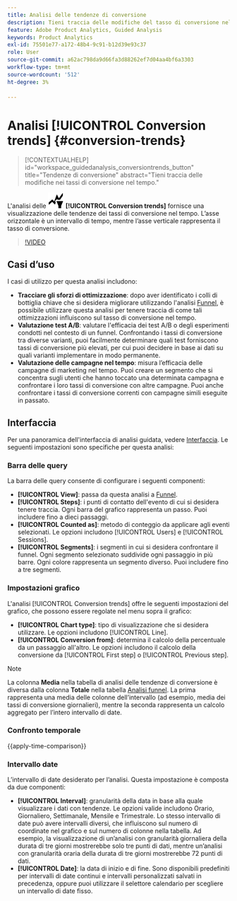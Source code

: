 ```yaml
---
title: Analisi delle tendenze di conversione
description: Tieni traccia delle modifiche del tasso di conversione nel tempo.
feature: Adobe Product Analytics, Guided Analysis
keywords: Product Analytics
exl-id: 75501e77-a172-48b4-9c91-b12d39e93c37
role: User
source-git-commit: a62ac798da9d66fa3d88262ef7d04aa4bf6a3303
workflow-type: tm+mt
source-wordcount: '512'
ht-degree: 3%

---
```


# Analisi [!UICONTROL Conversion trends] {#conversion-trends}

<!-- markdownlint-disable MD034 -->

>[!CONTEXTUALHELP]
>id="workspace_guidedanalysis_conversiontrends_button"
>title="Tendenze di conversione"
>abstract="Tieni traccia delle modifiche nei tassi di conversione nel tempo."

<!-- markdownlint-enable MD034 -->


L&#39;analisi delle ![tendenze di conversione](/help/assets/icons/ConversionTrends.svg) **[!UICONTROL Conversion trends]** fornisce una visualizzazione delle tendenze dei tassi di conversione nel tempo. L’asse orizzontale è un intervallo di tempo, mentre l’asse verticale rappresenta il tasso di conversione.


>[!VIDEO](https://video.tv.adobe.com/v/3421662/?learn=on)


## Casi d’uso

I casi di utilizzo per questa analisi includono:

* **Tracciare gli sforzi di ottimizzazione**: dopo aver identificato i colli di bottiglia chiave che si desidera migliorare utilizzando l&#39;analisi [Funnel](funnel.md), è possibile utilizzare questa analisi per tenere traccia di come tali ottimizzazioni influiscono sul tasso di conversione nel tempo.
* **Valutazione test A/B**: valutare l&#39;efficacia dei test A/B o degli esperimenti condotti nel contesto di un funnel. Confrontando i tassi di conversione tra diverse varianti, puoi facilmente determinare quali test forniscono tassi di conversione più elevati, per cui puoi decidere in base ai dati su quali varianti implementare in modo permanente.
* **Valutazione delle campagne nel tempo**: misura l’efficacia delle campagne di marketing nel tempo. Puoi creare un segmento che si concentra sugli utenti che hanno toccato una determinata campagna e confrontare i loro tassi di conversione con altre campagne. Puoi anche confrontare i tassi di conversione correnti con campagne simili eseguite in passato.

## Interfaccia

Per una panoramica dell&#39;interfaccia di analisi guidata, vedere [Interfaccia](../overview.md#interface). Le seguenti impostazioni sono specifiche per questa analisi:

### Barra delle query

La barra delle query consente di configurare i seguenti componenti:

* **[!UICONTROL View]**: passa da questa analisi a [Funnel](funnel.md).
* **[!UICONTROL Steps]**: i punti di contatto dell&#39;evento di cui si desidera tenere traccia. Ogni barra del grafico rappresenta un passo. Puoi includere fino a dieci passaggi.
* **[!UICONTROL Counted as]**: metodo di conteggio da applicare agli eventi selezionati. Le opzioni includono [!UICONTROL Users] e [!UICONTROL Sessions].
* **[!UICONTROL Segments]**: i segmenti in cui si desidera confrontare il funnel. Ogni segmento selezionato suddivide ogni passaggio in più barre. Ogni colore rappresenta un segmento diverso. Puoi includere fino a tre segmenti.

### Impostazioni grafico

L&#39;analisi [!UICONTROL Conversion trends] offre le seguenti impostazioni del grafico, che possono essere regolate nel menu sopra il grafico:

* **[!UICONTROL Chart type]**: tipo di visualizzazione che si desidera utilizzare. Le opzioni includono [!UICONTROL Line].
* **[!UICONTROL Conversion from]**: determina il calcolo della percentuale da un passaggio all&#39;altro. Le opzioni includono il calcolo della conversione da [!UICONTROL First step] o [!UICONTROL Previous step].

>[!NOTE]
>
>La colonna **Media** nella tabella di analisi delle tendenze di conversione è diversa dalla colonna **Totale** nella tabella [Analisi funnel](funnel.md). La prima rappresenta una media delle colonne dell’intervallo (ad esempio, media dei tassi di conversione giornalieri), mentre la seconda rappresenta un calcolo aggregato per l’intero intervallo di date.

### Confronto temporale

{{apply-time-comparison}}


### Intervallo date

L’intervallo di date desiderato per l’analisi. Questa impostazione è composta da due componenti:

* **[!UICONTROL Interval]**: granularità della data in base alla quale visualizzare i dati con tendenze. Le opzioni valide includono Orario, Giornaliero, Settimanale, Mensile e Trimestrale. Lo stesso intervallo di date può avere intervalli diversi, che influiscono sul numero di coordinate nel grafico e sul numero di colonne nella tabella. Ad esempio, la visualizzazione di un’analisi con granularità giornaliera della durata di tre giorni mostrerebbe solo tre punti di dati, mentre un’analisi con granularità oraria della durata di tre giorni mostrerebbe 72 punti di dati.
* **[!UICONTROL Date]**: la data di inizio e di fine. Sono disponibili predefiniti per intervalli di date continui e intervalli personalizzati salvati in precedenza, oppure puoi utilizzare il selettore calendario per scegliere un intervallo di date fisso.

<!--
## Example

See below for an example of the analysis.

![Conversion trends time compare](../assets/conversion-trends-compare.png)

-->
